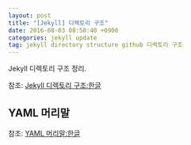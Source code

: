 ```yaml
---
layout: post
title: "[Jekyll] 디렉토리 구조"
date: 2016-08-03 08:50:40 +0900
categories: jekyll update
tag: jekyll directory structure github 디렉토리 구조
---
```

Jekyll 디렉토리 구조 정리.


참조: [Jekyll 디렉토리 구조:한글](http://jekyllrb-ko.github.io/docs/structure/)

YAML 머리말
-----------

참조: [YAML 머리말:한글](http://jekyllrb-ko.github.io/docs/frontmatter/)
